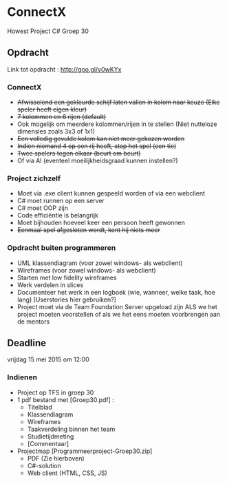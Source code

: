 # ConnectX
Howest Project C# Groep 30

## Opdracht
Link tot opdracht : http://goo.gl/v0wKYx

### ConnectX
- ~~Afwisselend een gekleurde schijf laten vallen in kolom naar keuze (Elke speler heeft eigen kleur)~~
- ~~7 kolommen en 6 rijen (default)~~
- Ook mogelijk om meerdere kolommen/rijen in te stellen (Niet nutteloze dimensies zoals 3x3 of 1x1)
- ~~Een volledig gevulde kolom kan niet meer gekozen worden~~ 
- ~~Indien niemand 4 op een rij heeft, stop het spel (een tie)~~
- ~~Twee spelers tegen elkaar (beurt om beurt)~~
- Of via AI (eventeel moeilijkheidsgraad kunnen instellen?)

### Project zichzelf
- Moet via .exe client kunnen gespeeld worden of via een webclient
- C# moet runnen op een server
- C# moet OOP zijn
- Code efficiëntie is belangrijk
- Moet bijhouden hoeveel keer een persoon heeft gewonnen
- ~~Eenmaal spel afgesloten wordt, kent hij niets meer~~

### Opdracht buiten programmeren
- UML klassendiagram (voor zowel windows- als webclient)
- Wireframes (voor zowel windows- als webclient)
- Starten met low fidelity wireframes
- Werk verdelen in slices
- Documenteer het werk in een logboek (wie, wanneer, welke taak, hoe lang) [Userstories hier gebruiken?]
- Project moet via de Team Foundation Server upgeload zijn ALS we het project moeten voorstellen of als we het eens moeten voorbrengen aan de mentors





## Deadline
vrijdag 15 mei 2015 om 12:00

### Indienen
- Project op TFS in groep 30 
- 1 pdf bestand met [Groep30.pdf] :
  - Titelblad
  - Klassendiagram
  - Wireframes
  - Taakverdeling binnen het team
  - Studietijdmeting
  - [Commentaar]
- Projectmap [Programmeerproject-Groep30.zip]
  - PDF (Zie hierboven) 
  - C#-solution
  - Web client (HTML, CSS, JS)
